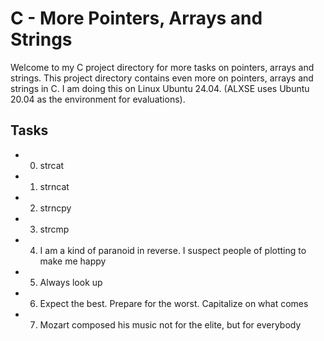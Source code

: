 # C - More Pointers, Arrays and Strings

Welcome to my C project directory for more tasks on pointers, arrays and strings. This project directory contains even more on pointers, arrays and strings in C. I am doing this on Linux Ubuntu 24.04. (ALXSE uses Ubuntu 20.04 as the environment for evaluations).

## Tasks

- 0. strcat
- 1. strncat
- 2. strncpy
- 3. strcmp
- 4. I am a kind of paranoid in reverse. I suspect people of plotting to make me happy
- 5. Always look up
- 6. Expect the best. Prepare for the worst. Capitalize on what comes
- 7. Mozart composed his music not for the elite, but for everybody
